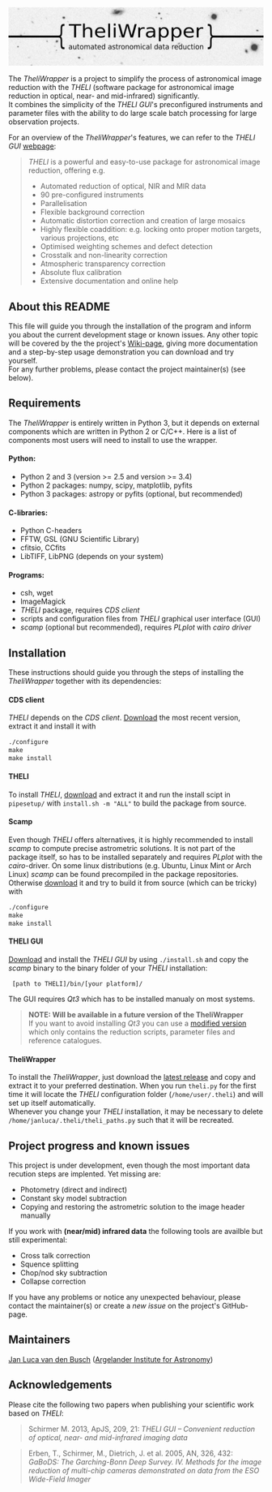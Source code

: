 ![# TheliWrapper](https://github.com/jlvdb/TheliWrapper/blob/extra-data/wiki_images/img/logo.jpeg)

The *TheliWrapper* is a project to simplify the process of astronomical image
reduction with the *THELI* (software package for astronomical image reduction
in optical, near- and mid-infrared) significantly.  
It combines the simplicity of the *THELI GUI*'s preconfigured instruments and
parameter files with the ability to do large scale batch processing for large
observation projects.

For an overview of the *TheliWrapper*'s features, we can refer to the
*THELI GUI* [webpage](https://www.astro.uni-bonn.de/theli/gui/):

> *THELI* is a powerful and easy-to-use package for astronomical image
> reduction, offering e.g.
> * Automated reduction of optical, NIR and MIR data
> * 90 pre-configured instruments
> * Parallelisation
> * Flexible background correction
> * Automatic distortion correction and creation of large mosaics
> * Highly flexible coaddition: e.g. locking onto proper motion targets,
>   various projections, etc
> * Optimised weighting schemes and defect detection
> * Crosstalk and non-linearity correction
> * Atmospheric transparency correction
> * Absolute flux calibration
> * Extensive documentation and online help


## About this README

This file will guide you through the installation of the program and inform you
about the current development stage or known issues. Any other topic will be
covered by the the project's
[Wiki-page](https://github.com/jlvdb/TheliWrapper/wiki), giving more
documentation and a step-by-step usage demonstration you can download and try
yourself.  
For any further problems, please contact the project maintainer(s) (see below).


## Requirements

The *TheliWrapper* is entirely written in Python 3, but it depends on external
components which are written in Python 2 or C/C++. Here is a list of components
most users will need to install to use the wrapper.

#### Python:
* Python 2 and 3 (version >= 2.5 and version >= 3.4)
* Python 2 packages: numpy, scipy, matplotlib, pyfits
* Python 3 packages: astropy or pyfits (optional, but recommended)

#### C-libraries:
* Python C-headers
* FFTW, GSL (GNU Scientific Library)
* cfitsio, CCfits
* LibTIFF, LibPNG
(depends on your system)

#### Programs:
* csh, wget
* ImageMagick
* *THELI* package, requires *CDS client*
* scripts and configuration files from *THELI* graphical user interface (GUI)
* *scamp* (optional but recommended), requires *PLplot* with *cairo driver*


## Installation

These instructions should guide you through the steps of installing the
*TheliWrapper* together with its dependencies:

#### CDS client
*THELI* depends on the *CDS client*.
[Download](http://cdsarc.u-strasbg.fr/doc/cdsclient.html) the most recent
version, extract it and install it with

    ./configure
    make
    make install

#### THELI
To install *THELI*,
[download](https://www.astro.uni-bonn.de/theli/gui/download.html) and extract
it and run the install scipt in `pipesetup/` with `install.sh -m "ALL"` to
build the package from source.

#### Scamp
Even though *THELI* offers alternatives, it is highly recommended to install
*scamp* to compute precise astrometric solutions. It is not part of the package
itself, so has to be installed separately and requires *PLplot* with the
*cairo*-driver. On some linux distributions (e.g. Ubuntu, Linux Mint or
Arch Linux) *scamp* can be found precompiled in the package repositories.  
Otherwise [download](https://www.astromatic.net/software/scamp) it and try to
build it from source (which can be tricky) with

    ./configure
    make
    make install

#### THELI GUI
[Download](https://www.astro.uni-bonn.de/theli/gui/download.html) and install
the *THELI GUI* by using `./install.sh` and copy the *scamp* binary to the
binary folder of your *THELI* installation:

     [path to THELI]/bin/[your platform]/

The GUI requires *Qt3* which has to be installed manualy on most systems.

> **NOTE: Will be available in a future version of the TheliWrapper**  
> If you want to avoid installing *Qt3* you can use a
> [modified version](https://github.com/jlvdb/TheliWrapper/raw/extra-data/INSTALL/gui-2.10.3_modified.tar.gz)
> which only contains the reduction scripts, parameter files and reference
> catalogues.


#### TheliWrapper
To install the *TheliWrapper*, just download the
[latest release](https://github.com/jlvdb/TheliWrapper/releases/latest) and
copy and extract it to your preferred destination. When you run `theli.py` for
the first time it will locate the *THELI* configuration folder
(`/home/user/.theli`) and will set up itself automatically.  
Whenever you change your *THELI* installation, it may be necessary to delete
`/home/janluca/.theli/theli_paths.py` such that it will be recreated.


## Project progress and known issues

This project is under development, even though the most important data
recution steps are implented. Yet missing are:
* Photometry (direct and indirect)
* Constant sky model subtraction
* Copying and restoring the astrometric solution to the image header
  manually

If you work with **(near/mid) infrared data** the following tools are availble
but still experimental:
* Cross talk correction
* Squence splitting
* Chop/nod sky subtraction
* Collapse correction

If you have any problems or notice any unexpected behaviour, please contact
the maintainer(s) or create a *new issue* on the project's GitHub-page.


## Maintainers

[Jan Luca van den Busch](https://github.com/jlvdb)
([Argelander Institute for Astronomy](https://astro.uni-bonn.de/en))


## Acknowledgements

Please cite the following two papers when publishing your scientific work based on *THELI*:

> Schirmer M. 2013, ApJS, 209, 21: *THELI GUI – Convenient reduction of optical, near- and mid-infrared imaging data*

> Erben, T., Schirmer, M., Dietrich, J. et al. 2005, AN, 326, 432: *GaBoDS: The Garching-Bonn Deep Survey. IV. Methods for the image reduction of multi-chip cameras demonstrated on data from the ESO Wide-Field Imager*
